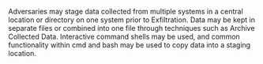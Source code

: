 Adversaries may stage data collected from multiple systems in a central location or directory on one system prior to Exfiltration. Data may be kept in separate files or combined into one file through techniques such as Archive Collected Data. Interactive command shells may be used, and common functionality within cmd and bash may be used to copy data into a staging location.

